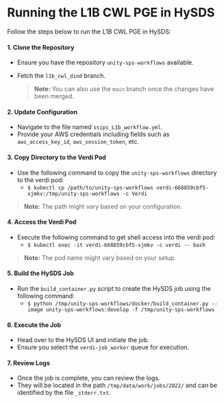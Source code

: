 # Running the L1B CWL PGE in HySDS

Follow the steps below to run the L1B CWL PGE in HySDS:

#### 1. Clone the Repository

* Ensure you have the repository `unity-sps-workflows` available.
*   Fetch the `l1b_cwl_dind` branch.

    > **Note:** You can also use the `main` branch once the changes have been merged.

#### 2. Update Configuration

* Navigate to the file named `ssips_L1b_workflow.yml`.
* Provide your AWS credentials including fields such as `aws_access_key_id`, `aws_session_token`, etc.

#### 3. Copy Directory to the Verdi Pod

* Use the following command to copy the `unity-sps-workflows` directory to the verdi pod:
  * `$ kubectl cp /path/to/unity-sps-workflows verdi-668859cbf5-xjmkv:/tmp/unity-sps-workflows -c Verdi`

> **Note:** The path might vary based on your configuration.

#### 4. Access the Verdi Pod

* Execute the following command to get shell access into the verdi pod:
  * `$ kubectl exec -it verdi-668859cbf5-xjmkv -c verdi -- bash`

> **Note:** The pod name might vary based on your setup.

#### 5. Build the HySDS Job

* Run the `build_container.py` script to create the HySDS job using the following command:
  * `$ python /tmp/unity-sps-workflows/docker/build_container.py --image unity-sps-workflows:develop -f /tmp/unity-sps-workflows`

#### 6. Execute the Job

* Head over to the HySDS UI and initiate the job.
* Ensure you select the `verdi-job_worker` queue for execution.

#### 7. Review Logs

* Once the job is complete, you can review the logs.
* They will be located in the path `/tmp/data/work/jobs/2022/` and can be identified by the file `_stderr.txt`.
